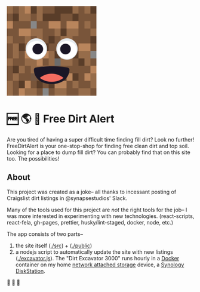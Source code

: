 <img src="./logo.png" alt="Logo" width="240" />

# 🆓 🌎 🚨 Free Dirt Alert

Are you tired of having a super difficult time finding fill dirt? Look no further! FreeDirtAlert is your one-stop-shop for finding free clean dirt and top soil. Looking for a place to dump fill dirt? You can probably find that on this site too. The possibilities!

## About

This project was created as a joke– all thanks to incessant posting of Craigslist dirt listings in @synapsestudios' Slack.

Many of the tools used for this project are *not* the right tools for the job– I was more interested in experimenting with new technologies. (react-scripts, react-fela, gh-pages, prettier, husky/lint-staged, docker, node, etc.)

The app consists of two parts–
1. the site itself ([./src](./src)) + ([./public](./public))
1. a nodejs script to automatically update the site with new listings ([./excavator.js](./excavator.js)). The "Dirt Excavator 3000" runs hourly in a [Docker](https://hub.docker.com/r/chrisheninger/freedirtalert.com/) container on my home [network attached storage](https://en.wikipedia.org/wiki/Network-attached_storage) device, a [Synology DiskStation](https://amzn.to/2zVaqe0).

🚜 🚜 🚜
